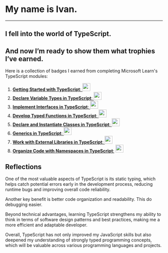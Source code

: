 # My name is Ivan.

_____________________

## I fell into the world of TypeScript.

## And now I’m ready to show them what trophies I’ve earned.

Here is a collection of badges I earned from completing Microsoft Learn's TypeScript modules:

1. [**Getting Started with TypeScript**: ](https://learn.microsoft.com/api/achievements/share/en-us/ivan1antonov-8203/4SV78P2K?sharingId=7898651A9C68AA6A)   <img src="https://learn.microsoft.com/ru-ru/training/achievements/typescript/typescript-work-external-libraries.svg" alt="module 1" width="25" height="25">
2. [**Declare Variable Types in TypeScript**: ](https://learn.microsoft.com/api/achievements/share/en-us/ivan1antonov-8203/K5MNSMRB?sharingId=7898651A9C68AA6A)  <img src="https://learn.microsoft.com/ru-ru/training/achievements/typescript/typescript-declare-variable-types.svg" alt="module 2" width="25" height="25">
3. [**Implement Interfaces in TypeScript**: ](https://learn.microsoft.com/api/achievements/share/en-us/ivan1antonov-8203/9N5J8VXU?sharingId=7898651A9C68AA6A)  <img src="https://learn.microsoft.com/ru-ru/training/achievements/typescript/typescript-implement-interfaces.svg" alt="module 3" width="25" height="25">
4. [**Develop Typed Functions in TypeScript**: ](https://learn.microsoft.com/api/achievements/share/en-us/ivan1antonov-8203/K5MY2E5B?sharingId=7898651A9C68AA6A)  <img src="https://learn.microsoft.com/ru-ru/training/achievements/typescript/typescript-develop-typed-functions.svg" alt="module 4" width="25" height="25">
5. [**Declare and Instantiate Classes in TypeScript**: ](https://learn.microsoft.com/api/achievements/share/en-us/ivan1antonov-8203/J6PVVQAT?sharingId=7898651A9C68AA6A)  <img src="https://learn.microsoft.com/ru-ru/training/achievements/typescript/typescript-declare-instantiate-classes.svg" alt="module 5" width="25" height="25">
6. [**Generics in TypeScript**: ](https://learn.microsoft.com/api/achievements/share/en-us/ivan1antonov-8203/AQNHBZT7?sharingId=7898651A9C68AA6A) <img src="https://learn.microsoft.com/ru-ru/training/achievements/typescript/typescript-generics.svg" alt="module 6" width="25" height="25">
7. [**Work with External Libraries in TypeScript**: ](https://learn.microsoft.com/api/achievements/share/en-us/ivan1antonov-8203/4SV78P2K?sharingId=7898651A9C68AA6A)  <img src="https://learn.microsoft.com/ru-ru/training/achievements/typescript/typescript-work-external-libraries.svg" alt="module 7" width="25" height="25">
8. [**Organize Code with Namespaces in TypeScript**:](https://learn.microsoft.com/api/achievements/share/en-us/ivan1antonov-8203/ZPXWSWT2?sharingId=7898651A9C68AA6A)  <img src="https://learn.microsoft.com/ru-ru/training/achievements/typescript/typescript-namespaces-organize-code.svg" alt="module 8" width="25" height="25">

## Reflections

One of the most valuable aspects of TypeScript is its static typing, which helps catch potential errors early in the development process, reducing runtime bugs and improving overall code reliability.

Another key benefit is better code organization and readability.  This do debugging easier.

Beyond technical advantages, learning TypeScript strengthens my ability to think in terms of software design patterns and best practices, making me a more efficient and adaptable developer.

Overall, TypeScript has not only improved my JavaScript skills but also deepened my understanding of strongly typed programming concepts, which will be valuable across various programming languages and projects.